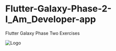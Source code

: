 # Flutter-Galaxy-Phase-2-I_Am_Developer-app
Flutter Galaxy Phase Two Exercises


![Logo](https://github.com/GDSCKMSUni/Flutter-Galaxy-Phase-2-I_Am_Developer-app/blob/main/images/I%20am%20A%20devloper%20app.png)

